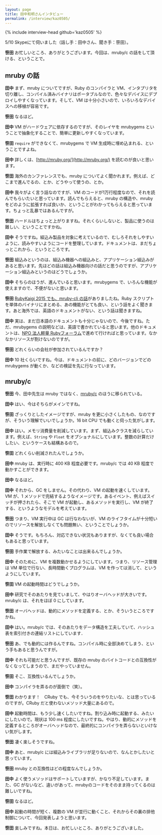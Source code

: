 ```yaml
---
layout: page
title: 田中和明さんインタビュー
permalink: /interview/kaz0505/
---
```


{% include interview-head github='kaz0505' %}

5/10 Skypeにて伺いました（話し手：田中さん、聞き手：笹田）。

__笹田__ お忙しいところ、ありがとうございます。今回は、mruby/c の話をして頂ける、ということで。

## mruby の話

__田中__ まず、mruby についてですが、Ruby のコンパイラと VM、インタプリタを切り離し、コンパイル済みバイナリはポータブルなので、色々なデバイスにデプロイしやすくなっています。そして、VM は十分小さいので、いろいろなデバイスへの移植が容易です。

__笹田__ なるほど。

__田中__ VM がハードウェアに依存するのですが、そのレイヤを mrubygems ということで抽象化することで、簡単に更新しやすくなっています。

__笹田__ `require` ができなくて、mrubygems で VM 生成時に埋め込まれる、ということですよね。

__田中__ 詳しくは、[http://mruby.org/](http://mruby.org/) を読むのが良いと思います。

__笹田__ 海外のカンファレンスでも、mruby についてよく聞かれます。例えば、どこまで進んでるの、とか、どうやって使うの、とか。

__田中__ 我々がよく言う話なのですが、VM のコードが1万行程度なので、それを読んでもらいたいと思っています。読んでもらえると、mruby の構造や、mruby をどのように拡張すれば良いか、ということがわかってもらえると思っています。ちょっと乱暴ではあるんですが。

__笹田__ ハードルはちょっと上がりますね。それくらいしないと、製品に使うのは難しい、ということですかね。

__田中__ そうですね。組込み製品を対象に考えているので、むしろそれをしやすいように、読みやすいようにコードを整理しています。ドキュメントは、まだちょっとこれから、というところです。

__笹田__ 組込みというのは、組込み機器への組込みと、アプリケーション組込みがあると思います。先ほどの話は組込み機器向けの話だと思うのですが、アプリケーション組込みというのはどうでしょうか。

__田中__ そちらのほうが、進んでいると思います。mrubygems で、いろんな機能が使えますので、不便がないと思います。

__笹田__ [RubyKaigi 2015 でも、mruby-cli の話](http://rubykaigi.org/2015/presentations/hone02_zzak)がありましたね。Ruby スクリプトを単体のバイナリにまとめる、あの機能がとても良い、という話をよく聞きます。あと海外では、英語のドキュメントがない、という話は聞きますね。

__田中__ 実は、まだ日本語のドキュメントも十分じゃないので、今後ですね。ただ、mrubygems の説明などは、英語で書かれていると思います。他のドキュメントは、[NPO 法人軽量 Rubyフォーラム](http://forum.mruby.org/)で進めて行ければと思っています。なかなかリソースが割けないのですが。

__笹田__ どれくらいの会社が参加されているんですか？

__田中__ 10 社くらいですね。今は、ドキュメントの前に、どのバージョンでどの mrubygems が動くか、などの検証を先に行なっています。

## mruby/c

__笹田__ 今、田中先生は mruby ではなく、[mruby/c](http://www.s-itoc.jp/activity/research/mruby/) のほうに移られている。

__田中__ はい、今はそちらがメインですね。

__笹田__ ざっくりとしたイメージですが、mruby を更に小さくしたもの、なのですが、そういう理解でいいでしょうか。16 bit CPU でも動くと伺った気がします。

__田中__ はい。メモリ消費量を削減しています。まず、組込みクラスを減らしています。例えば、`String` や `Float` をオプショナルにしています。整数の計算だけしたい、というケースも結構あるので。

__笹田__ どれくらい削減されたんでしょうか。

__田中__ mruby は、実行時に 400 KB 程度必要です。mruby/c では 40 KB 程度で動かすことができます。

__田中__ なるほど。

__田中__ それから、GC をしません。その代わり、VM の起動を速くしています。VM が、1 メソッドで完結するようなイメージです。あるイベント、例えばスイッチが押されたら、そこで VM が起動し、あるメソッドを実行し、VM が終了する、というようなモデルを考えています。

__笹田__ つまり、VM 実行中は GC は行なわないが、VM のライフタイムが十分短いのでリソースを解放しなくても問題無い、ということでしょうか。

__田中__ そうです。もちろん、対応できない状況もありますが、なくても良い場合もあると思っています。

__笹田__ 手作業で解放する、みたいなことは出来るんでしょうか。

__田中__ そのために、VM を複数動かせるようにしています。つまり、リソース管理は VM 単位で行ない、長時間動くプログラムは、VM を作っては消して、というようにしています。

__笹田__ VM の起動時間はどうでしょうか。

__田中__ 研究でそのあたりを見ていまして、やはりオーバヘッドが大きいです。mruby/c は、それをほぼ 0 にしています。

__笹田__ オーバヘッドは、動的にメソッドを定義する、とか、そういうところですかね。

__田中__ はい。mruby/c では、そのあたりをデータ構造を工夫していて、ハッシュ表を索引付きの連結リストにしています．

__笹田__ あ、でも動的には作るんですね。コンパイル時に全部決めてしまう、という手もあると思うんですが。

__田中__ それも可能だと思うんですが、既存の mruby のバイトコードとの互換性がなくなってしまうので、まだやっていません。

__笹田__ そこ、互換性いるんでしょうか。

__田中__ コンパイラを弄るのが面倒で（笑）。

__笹田__ わかります！　CRuby でも、今そういうのをやりたいな、とは思っているのですが。CRuby だと使わないメソッド大量にあるので。

__田中__ 起動時間は、もう少し速くしたいですね。割り込み時に起動する、みたいにしたいので。現状は 100 ms 程度にしたいですね。やはり、動的にメソッドを定義するところがオーバヘッドなので、最終的にコンパイラを弄らないといけない気がします。

__笹田__ 凄く楽しそうですね。

__田中__ あと、mruby/c には組込みライブラリが足りないので、なんとかしたいと思っています。

__笹田__ mruby との互換性はどの程度なんでしょうか。

__田中__ よく使うメソッドはサポートしていますが、かなり不足しています。また、GC がないなど、違いがあって、mrubyのコードをそのまま持ってくるのは難しいですね。

__笹田__ なるほど。

__田中__ 起動の時間が短く、複数の VM が並行に動くこと、それからその裏の排他制御について、今回発表しようと思います。

__笹田__ 楽しみですね。本日は、お忙しいところ、ありがとうございました。
